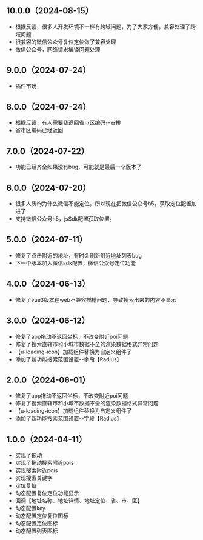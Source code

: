 ## 10.0.0（2024-08-15）
- 根据反馈，很多人开发环境不一样有跨域问题，为了大家方便，兼容处理了跨域问题
- 很兼容的微信公众号复位定位做了兼容处理
- 微信公众号，网络请求编译问题处理
## 9.0.0（2024-07-24）
- 插件市场
## 8.0.0（2024-07-24）
- 根据反馈，有人需要我返回省市区编码--安排
- 省市区编码已经返回
## 7.0.0（2024-07-22）
- 功能已经齐全如果没有bug，可能就是最后一个版本了
## 6.0.0（2024-07-20）
- 很多人质询为什么微信不能定位，所以现在把微信公众号h5，获取定位配置加进了
- 支持微信公众号h5，jsSdk配置获取位置。
## 5.0.0（2024-07-11）
- 修复了点击附近的地址，有时会刷新附近地址列表bug
- 下一个版本加入微信sdk配置，微信公众号定位功能
## 4.0.0（2024-06-13）
- 修复了vue3版本在web不兼容插槽问题，导致搜索出来的内容不显示
## 3.0.0（2024-06-12）
- 修复了app拖动不返回坐标，不改变附近poi问题
- 修复了搜索直辖市和小城市数据不全的渲染数据格式异常问题
- 【u-loading-icon】加载组件替换为自定义组件了
- 添加了新功能搜索范围设置--字段【Radius】
## 2.0.0（2024-06-01）
- 修复了app拖动不返回坐标，不改变附近poi问题
- 修复了搜索直辖市和小城市数据不全的渲染数据格式异常问题
- 【u-loading-icon】加载组件替换为自定义组件了
- 添加了新功能搜索范围设置--字段【Radius】
## 1.0.0（2024-04-11）
- 实现了拖动
- 实现了拖动搜索附近pois
- 实现搜索附近pois
- 实现搜索关键字
- 定位复位
- 动态配置复位定位功能显示
- 回调【地址名称、地址详情、地址定位、省、市、区】
- 动态配置key
- 动态配置定位复位图标
- 动态配置定位图标
- 动态配置列表图标
